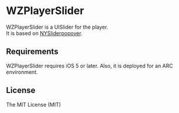 WZPlayerSlider
=====

WZPlayerSlider is a UISlider for the player.  
It is based on [NYSliderpopover](https://github.com/nyvra/nysliderpopover).

## Requirements

WZPlayerSlider requires iOS 5 or later. Also, it is deployed for an ARC environment.

## License

The MIT License (MIT)  
